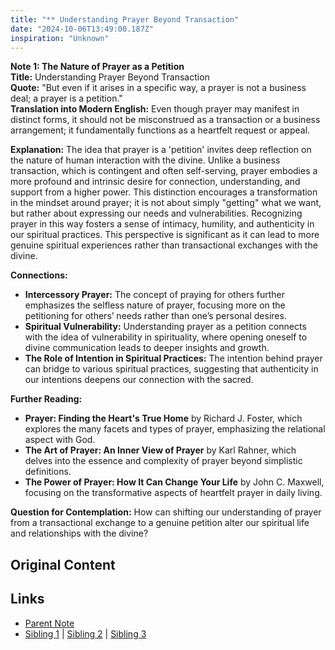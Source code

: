 ```yaml
---
title: "** Understanding Prayer Beyond Transaction"
date: "2024-10-06T13:49:00.187Z"
inspiration: "Unknown"
---
```


  
**Note 1: The Nature of Prayer as a Petition**  
**Title:** Understanding Prayer Beyond Transaction  
**Quote:** "But even if it arises in a specific way, a prayer is not a business deal; a prayer is a petition."  
**Translation into Modern English:** Even though prayer may manifest in distinct forms, it should not be misconstrued as a transaction or a business arrangement; it fundamentally functions as a heartfelt request or appeal.   

**Explanation:** The idea that prayer is a 'petition' invites deep reflection on the nature of human interaction with the divine. Unlike a business transaction, which is contingent and often self-serving, prayer embodies a more profound and intrinsic desire for connection, understanding, and support from a higher power. This distinction encourages a transformation in the mindset around prayer; it is not about simply "getting" what we want, but rather about expressing our needs and vulnerabilities. Recognizing prayer in this way fosters a sense of intimacy, humility, and authenticity in our spiritual practices. This perspective is significant as it can lead to more genuine spiritual experiences rather than transactional exchanges with the divine.   

**Connections:**  
- **Intercessory Prayer:** The concept of praying for others further emphasizes the selfless nature of prayer, focusing more on the petitioning for others’ needs rather than one’s personal desires.  
- **Spiritual Vulnerability:** Understanding prayer as a petition connects with the idea of vulnerability in spirituality, where opening oneself to divine communication leads to deeper insights and growth.  
- **The Role of Intention in Spiritual Practices:** The intention behind prayer can bridge to various spiritual practices, suggesting that authenticity in our intentions deepens our connection with the sacred.  

**Further Reading:**  
- **Prayer: Finding the Heart's True Home** by Richard J. Foster, which explores the many facets and types of prayer, emphasizing the relational aspect with God.  
- **The Art of Prayer: An Inner View of Prayer** by Karl Rahner, which delves into the essence and complexity of prayer beyond simplistic definitions.  
- **The Power of Prayer: How It Can Change Your Life** by John C. Maxwell, focusing on the transformative aspects of heartfelt prayer in daily living.  

**Question for Contemplation:** How can shifting our understanding of prayer from a transactional exchange to a genuine petition alter our spiritual life and relationships with the divine?   


## Original Content



## Links

- [Parent Note](/parent-note.md)
- [Sibling 1](/zettel1.md) | [Sibling 2](/zettel2.md) | [Sibling 3](/zettel3.md)
